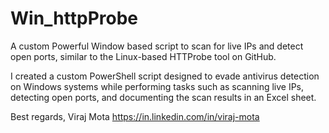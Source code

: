 # Win_httpProbe
A custom Powerful Window based script to scan for live IPs and detect open ports, similar to the Linux-based HTTProbe tool on GitHub.

I created a custom PowerShell script designed to evade antivirus detection on Windows systems while performing tasks such as scanning live IPs, detecting open ports, and documenting the scan results in an Excel sheet.


Best regards,
Viraj Mota
https://in.linkedin.com/in/viraj-mota
